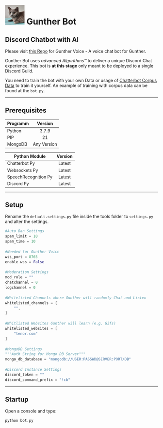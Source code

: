 # ![alt text](https://raw.githubusercontent.com/SteffTek/Gunther-Bot/main/avatar.png "Gunther Image") Gunther Bot
## Discord Chatbot with AI

Please visit [this Repo](https://github.com/SteffTek/Gunther-Voice) for Gunther Voice - A voice chat bot for Gunther.

Gunther Bot uses *advanced Algorithms™* to deliver a unique Discord Chat experience. This bot is __at this stage__ only meant to be deployed to a single Discord Guild.

You need to train the bot with your own Data or usage of [Chatterbot Corpus Data](https://chatterbot.readthedocs.io/en/stable/corpus.html) to train it yourself. An example of training with corpus data can be found at the ```bot.py```.
___

## Prerequisites
| Programm        | Version           |
| --------------- |:-----------------:|
| Python          | 3.7.9       |
| PIP             | 21          |
| MongoDB         | Any Version |

| Python Module        | Version           |
| --------------- |:-----------------:|
| Chatterbot Py   | Latest      |
| Websockets Py   | Latest      |
| SpeechRecognition Py | Latest |
| Discord Py | Latest |

___
## Setup
Rename the ```default.settings.py``` file inside the tools folder to ```settings.py``` and alter the settings.

```python
#Auto Ban Settings
spam_limit = 10
spam_time = 10

#Needed for Gunther Voice
wss_port = 8765
enable_wss = False

#Moderation Settings
mod_role = ""
chatchannel = 0
logchannel = 0

#Whitelisted Channels where Gunther will randomly Chat and Listen
whitelisted_channels = [
    "",
]

#Whitlisted Websites Gunther will learn (e.g. Gifs)
whitelisted_websites = [
    "tenor.com"
]

#MongoDB Settings
"""Auth String for Mongo DB Server"""
mongo_db_database = "mongodb://USER:PASSWD@SERVER:PORT/DB"

#Discord Instance Settings
discord_token = ""
discord_command_prefix = "!cb"
```
___
## Startup
Open a console and type:
```
python bot.py
```